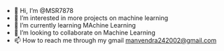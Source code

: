 - 👋 Hi, I’m @MSR7878
- 👀 I’m interested in more projects on machine learning
- 🌱 I’m currently learning MAchine Learning
- 💞️ I’m looking to collaborate on Machine Learning
- 📫 How to reach me through my gmail manvendra242002@gmail.com

<!---
MSR7878/MSR7878 is a ✨ special ✨ repository because its `README.md` (this file) appears on your GitHub profile.
You can click the Preview link to take a look at your changes.
--->
